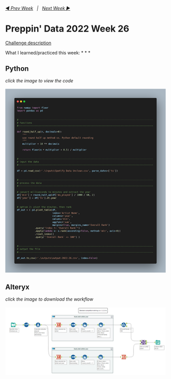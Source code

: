 <h6><a href="..\preppin-data-2022-25\README.md">◀  Prev Week</a>&nbsp;&nbsp;&nbsp;|&nbsp;&nbsp;&nbsp;<a href="..\preppin-data-2022-27\README.md">Next Week  ▶</a></h6>

# Preppin' Data 2022 Week 26

[Challenge description](https://preppindata.blogspot.com/)

What I learned/practiced this week:
*
*
*

## Python
<i>click the image to view the code</i><br>
<br>
<a href="preppin-data-2022-26.py">
<img src="img-python-code-2022-26.png?raw=true" alt="Python code">
</a>

## Alteryx
<i>click the image to download the workflow</i><br>
<br>
<a href="preppin-data-2022-26.yxzp">
<img src="img-alteryx-2022-26.png?raw=true" alt="Alteryx workflow">
</a>